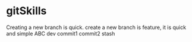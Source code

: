 # gitSkills
Creating a new branch is quick.
create a new branch is feature, it is quick and simple
ABC
dev
commit1
commit2
stash
